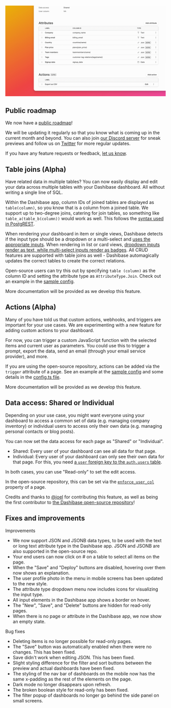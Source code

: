 ![Table joins, actions, and data access settings](../assets/table-joins.png)

## Public roadmap

We now have a [public roadmap](https://dashibase.com/roadmap)! 

We will be updating it regularly so that you know what is coming up in the current month and beyond. You can also join [our Discord server](https://discord.gg/CqgZGh4ZA8) for sneak previews and follow us on [Twitter](https://twitter.com/dashibase) for more regular updates. 

If you have any feature requests or feedback, [let us know](mailto:sk@dashibase.com).

## Table joins (Alpha)

Have related data in multiple tables? You can now easily display and edit your data across multiple tables with your Dashibase dashboard. All without writing a single line of SQL.

Within the Dashibase app, column IDs of joined tables are displayed as `table(column)`, so you know that is a column from a joined table. We support up to two-degree joins, catering for join tables, so something like `table_a(table_b(column))` would work as well. This follows the [syntax used in PostgREST](https://postgrest.org/en/v9.0/api.html#resource-embedding).

When rendering your dashboard in item or single views, Dashibase detects if the input type should be a dropdown or a multi-select and [uses the appropriate inputs](https://twitter.com/sweekiat_lim/status/1535653890258894849?s=20&t=4LPZon3L7gZvQetZVm91bw). When rendering in list or card views, [dropdown inputs render as text, while multi-select inputs render as badges](https://twitter.com/sweekiat_lim/status/1535001508177055744?s=20&t=rsCTNf9w-BYKjQSRMYi74Q). All CRUD features are supported with table joins as well - Dashibase automagically updates the correct tables to create the correct relations.

Open-source users can try this out by specifying `table (column)` as the column ID and setting the attribute type as `AttributeType.Join`. Check out an example in the [sample config](https://github.com/Dashibase/dashibase/blob/8f6bba57c66990324a023269abbb8c7821f2e5b6/src/dashibaseConfig.ts#L32-L41).

More documentation will be provided as we develop this feature.

## Actions (Alpha)

Many of you have told us that custom actions, webhooks, and triggers are important for your use cases. We are experimenting with a new feature for adding custom actions to your dashboard. 

For now, you can trigger a custom JavaScript function with the selected items and current user as parameters. You could use this to trigger a prompt, export the data, send an email (through your email service provider), and more.

If you are using the open-source repository, actions can be added via the `trigger` attribute of a page. See an example at the [sample config](https://github.com/Dashibase/dashibase/blob/8f6bba57c66990324a023269abbb8c7821f2e5b6/src/dashibaseConfig.ts#L46-L51) and some details in the [config.ts file](https://github.com/Dashibase/dashibase/blob/8f6bba57c66990324a023269abbb8c7821f2e5b6/src/utils/config.ts#L54-L64).

More documentation will be provided as we develop this feature.

## Data access: Shared or Individual

Depending on your use case, you might want everyone using your dashboard to access a common set of data (e.g. managing company inventory) or individual users to access only their own data (e.g. managing personal contacts or blog posts).

You can now set the data access for each page as "Shared" or "Individual". 

- Shared: Every user of your dashboard can see all data for that page. 
- Individual: Every user of your dashboard can only see their own data for that page. For this, you need [a `user` foreign key to the `auth.users` table](https://dashibase.com/help).

In both cases, you can use "Read-only" to set the edit access.

In the open-source repository, this can be set via the [`enforce_user_col`](https://github.com/Dashibase/dashibase/blob/8f6bba57c66990324a023269abbb8c7821f2e5b6/src/utils/config.ts#L27) property of a page.

Credits and thanks to [@joel](https://github.com/OneFishTwoFishRedFish-JFish) for contributing this feature, as well as being the first contributor to [the Dashibase open-source repository](https://github.com/dashibase/dashibase)!

## Fixes and improvements

Improvements

- We now support JSON and JSONB data types, to be used with the text or long text attribute type in the Dashibase app. JSON and JSONB are also supported in the open-source repo.
- Your end users can now click on # on a table to select all items on the page.
- When the "Save" and "Deploy" buttons are disabled, hovering over them now shows an explanation.
- The user profile photo in the menu in mobile screens has been updated to the new style.
- The attribute type dropdown menu now includes icons for visualizing the input type.
- All input elements in the Dashibase app shows a border on hover. 
- The "New", "Save", and "Delete" buttons are hidden for read-only pages.
- When there is no page or attribute in the Dashibase app, we now show an empty state.

Bug fixes

- Deleting items is no longer possible for read-only pages.
- The "Save" button was automatically enabled when there were no changes. This has been fixed.
- Save didn't work when editing JSON. This has been fixed.
- Slight styling difference for the filter and sort buttons between the preview and actual dashboards have been fixed.
- The styling of the nav bar of dashboards on the mobile now has the same x-padding as the rest of the elements on the page. 
- Dark mode no longer disappears upon refresh. 
- The broken boolean style for read-only has been fixed.
- The filter popup of dashboards no longer go behind the side panel on small screens.
